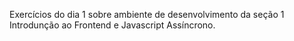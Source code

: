 Exercícios do dia 1 sobre ambiente de desenvolvimento da seção 1 Introdunção ao Frontend e Javascript Assíncrono.